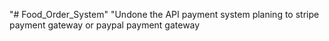 "# Food_Order_System" 
"Undone the API payment system planing to stripe payment gateway or paypal payment gateway
